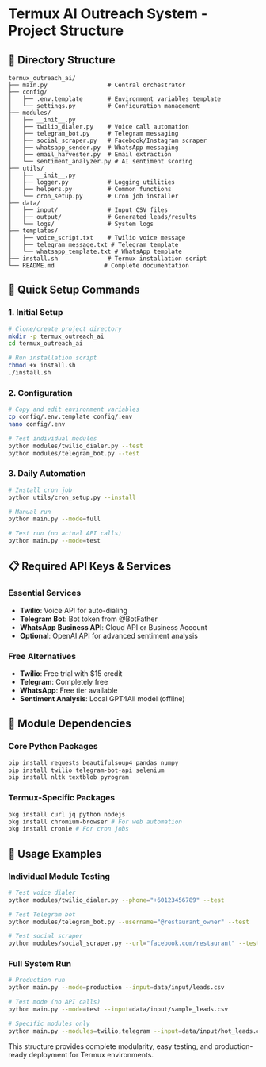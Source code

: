 # Termux AI Outreach System - Project Structure

## 📁 Directory Structure
```
termux_outreach_ai/
├── main.py                 # Central orchestrator
├── config/
│   ├── .env.template       # Environment variables template
│   └── settings.py         # Configuration management
├── modules/
│   ├── __init__.py
│   ├── twilio_dialer.py    # Voice call automation
│   ├── telegram_bot.py     # Telegram messaging
│   ├── social_scraper.py   # Facebook/Instagram scraper
│   ├── whatsapp_sender.py  # WhatsApp messaging
│   ├── email_harvester.py  # Email extraction
│   └── sentiment_analyzer.py # AI sentiment scoring
├── utils/
│   ├── __init__.py
│   ├── logger.py           # Logging utilities
│   ├── helpers.py          # Common functions
│   └── cron_setup.py       # Cron job installer
├── data/
│   ├── input/              # Input CSV files
│   ├── output/             # Generated leads/results
│   └── logs/               # System logs
├── templates/
│   ├── voice_script.txt    # Twilio voice message
│   ├── telegram_message.txt # Telegram template
│   └── whatsapp_template.txt # WhatsApp template
├── install.sh              # Termux installation script
└── README.md              # Complete documentation
```

## 🚀 Quick Setup Commands

### 1. Initial Setup
```bash
# Clone/create project directory
mkdir -p termux_outreach_ai
cd termux_outreach_ai

# Run installation script
chmod +x install.sh
./install.sh
```

### 2. Configuration
```bash
# Copy and edit environment variables
cp config/.env.template config/.env
nano config/.env

# Test individual modules
python modules/twilio_dialer.py --test
python modules/telegram_bot.py --test
```

### 3. Daily Automation
```bash
# Install cron job
python utils/cron_setup.py --install

# Manual run
python main.py --mode=full

# Test run (no actual API calls)
python main.py --mode=test
```

## 📋 Required API Keys & Services

### Essential Services
- **Twilio**: Voice API for auto-dialing
- **Telegram Bot**: Bot token from @BotFather
- **WhatsApp Business API**: Cloud API or Business Account
- **Optional**: OpenAI API for advanced sentiment analysis

### Free Alternatives
- **Twilio**: Free trial with $15 credit
- **Telegram**: Completely free
- **WhatsApp**: Free tier available
- **Sentiment Analysis**: Local GPT4All model (offline)

## 🔧 Module Dependencies

### Core Python Packages
```bash
pip install requests beautifulsoup4 pandas numpy
pip install twilio telegram-bot-api selenium
pip install nltk textblob pyrogram
```

### Termux-Specific Packages
```bash
pkg install curl jq python nodejs
pkg install chromium-browser # For web automation
pkg install cronie # For cron jobs
```

## 🎯 Usage Examples

### Individual Module Testing
```bash
# Test voice dialer
python modules/twilio_dialer.py --phone="+60123456789" --test

# Test Telegram bot
python modules/telegram_bot.py --username="@restaurant_owner" --test

# Test social scraper
python modules/social_scraper.py --url="facebook.com/restaurant" --test
```

### Full System Run
```bash
# Production run
python main.py --mode=production --input=data/input/leads.csv

# Test mode (no API calls)
python main.py --mode=test --input=data/input/sample_leads.csv

# Specific modules only
python main.py --modules=twilio,telegram --input=data/input/hot_leads.csv
```

This structure provides complete modularity, easy testing, and production-ready deployment for Termux environments.
